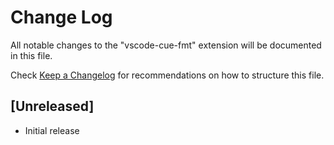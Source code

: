 # Change Log

All notable changes to the "vscode-cue-fmt" extension will be documented in this file.

Check [Keep a Changelog](http://keepachangelog.com/) for recommendations on how to structure this file.

## [Unreleased]

- Initial release